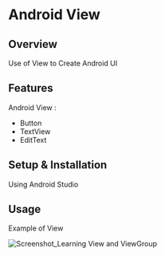 # Android View

## Overview
Use of View to Create Android UI

## Features
Android View :
- Button
- TextView
- EditText

## Setup & Installation 
Using Android Studio

## Usage
Example of View

![Screenshot_Learning View and ViewGroup](https://user-images.githubusercontent.com/56164259/68088598-59b20f80-fe93-11e9-852d-100761101929.png)
